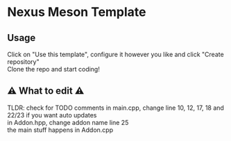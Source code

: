 # Nexus Meson Template

## Usage
Click on "Use this template", configure it however you like and click "Create repository"  
Clone the repo and start coding!

## ⚠️ What to edit ⚠️
TLDR: check for TODO comments
in main.cpp, change line 10, 12, 17, 18 and 22/23 if you want auto updates  
in Addon.hpp, change addon name line 25  
the main stuff happens in Addon.cpp